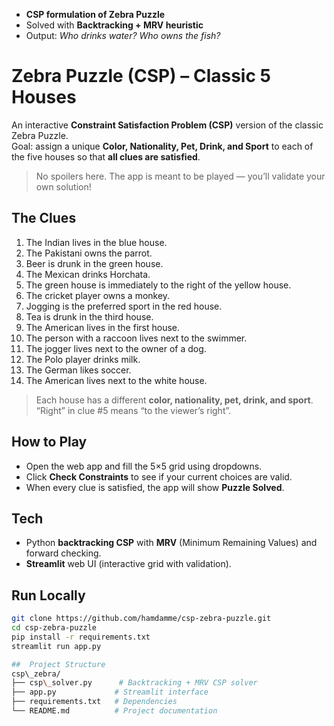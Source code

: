* **CSP formulation of Zebra Puzzle**
* Solved with **Backtracking + MRV heuristic**
* Output: *Who drinks water? Who owns the fish?*

# Zebra Puzzle (CSP) – Classic 5 Houses

An interactive **Constraint Satisfaction Problem (CSP)** version of the classic Zebra Puzzle.  
Goal: assign a unique **Color, Nationality, Pet, Drink, and Sport** to each of the five houses so that **all clues are satisfied**.

> No spoilers here. The app is meant to be played — you’ll validate your own solution!


## The Clues
1. The Indian lives in the blue house.  
2. The Pakistani owns the parrot.  
3. Beer is drunk in the green house.  
4. The Mexican drinks Horchata.  
5. The green house is immediately to the right of the yellow house.  
6. The cricket player owns a monkey.  
7. Jogging is the preferred sport in the red house.  
8. Tea is drunk in the third house.  
9. The American lives in the first house.  
10. The person with a raccoon lives next to the swimmer.  
11. The jogger lives next to the owner of a dog.  
12. The Polo player drinks milk.  
13. The German likes soccer.  
14. The American lives next to the white house.

> Each house has a different **color, nationality, pet, drink, and sport**.  
> “Right” in clue #5 means “to the viewer’s right”.


## How to Play
- Open the web app and fill the 5×5 grid using dropdowns.  
- Click **Check Constraints** to see if your current choices are valid.  
- When every clue is satisfied, the app will show **Puzzle Solved**.

## Tech
- Python **backtracking CSP** with **MRV** (Minimum Remaining Values) and forward checking.  
- **Streamlit** web UI (interactive grid with validation).

## Run Locally
```bash
git clone https://github.com/hamdamme/csp-zebra-puzzle.git
cd csp-zebra-puzzle
pip install -r requirements.txt
streamlit run app.py

##  Project Structure
csp\_zebra/
├── csp\_solver.py      # Backtracking + MRV CSP solver
├── app.py             # Streamlit interface
├── requirements.txt   # Dependencies
└── README.md          # Project documentation